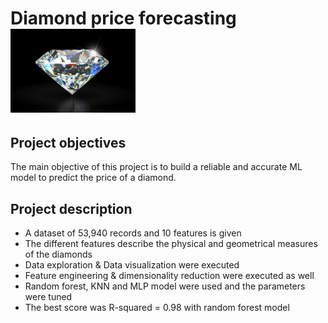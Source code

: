 # Diamond price forecasting <img src="https://github.com/UrielV1/diamonds-project/blob/master/diamond.jpeg" alt="https://github.com/UrielV1/diamonds-project/blob/master/diamond" width="200"/>

## Project objectives
The main objective of this project is to build a reliable and accurate ML model to predict the price of a diamond. 

## Project description
- A dataset of 53,940 records and 10 features is given
- The different features describe the physical and geometrical measures of the diamonds
- Data exploration & Data visualization were executed
- Feature engineering & dimensionality reduction were executed as well
- Random forest, KNN and MLP model were used and the parameters were tuned
- The best score was R-squared = 0.98 with random forest model 
 


